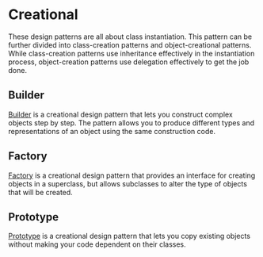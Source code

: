 # Creational

These design patterns are all about class instantiation. This pattern can be further divided into class-creation patterns and object-creational patterns. While class-creation patterns use inheritance effectively in the instantiation process, object-creation patterns use delegation effectively to get the job done.

## Builder

[Builder](Builder/README.md) is a creational design pattern that lets you construct complex objects step by step. The pattern allows you to produce different types and representations of an object using the same construction code.

## Factory

[Factory](Factory/README.md) is a creational design pattern that provides an interface for creating objects in a superclass, but allows subclasses to alter the type of objects that will be created.

## Prototype

[Prototype](Prototype/README.md) is a creational design pattern that lets you copy existing objects without making your code dependent on their classes.

